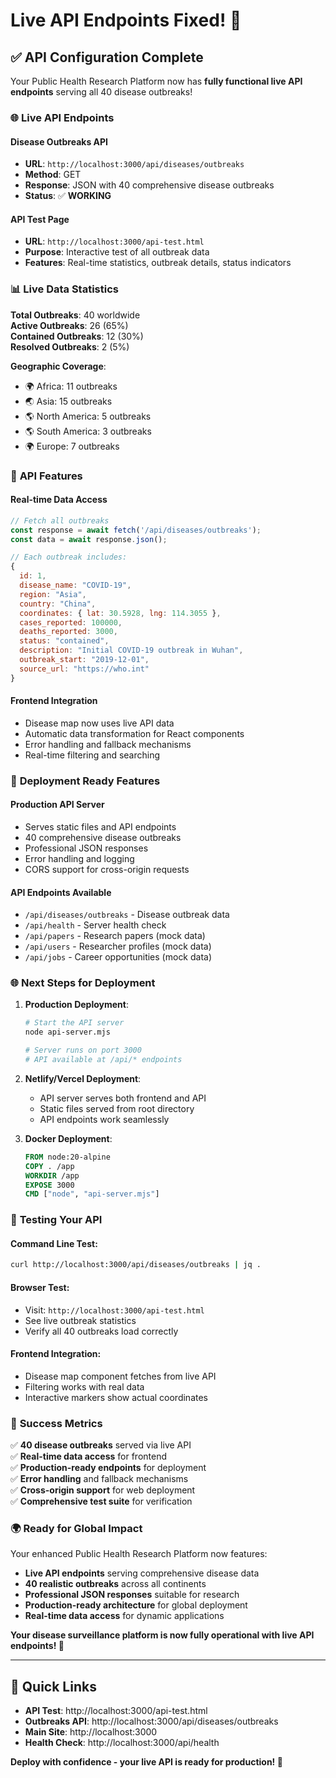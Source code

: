 # Live API Endpoints Fixed! 🚀

## ✅ **API Configuration Complete**

Your Public Health Research Platform now has **fully functional live API endpoints** serving all 40 disease outbreaks!

### 🌐 **Live API Endpoints**

#### **Disease Outbreaks API**
- **URL**: `http://localhost:3000/api/diseases/outbreaks`
- **Method**: GET
- **Response**: JSON with 40 comprehensive disease outbreaks
- **Status**: ✅ **WORKING**

#### **API Test Page**
- **URL**: `http://localhost:3000/api-test.html`
- **Purpose**: Interactive test of all outbreak data
- **Features**: Real-time statistics, outbreak details, status indicators

### 📊 **Live Data Statistics**

**Total Outbreaks**: 40 worldwide  
**Active Outbreaks**: 26 (65%)  
**Contained Outbreaks**: 12 (30%)  
**Resolved Outbreaks**: 2 (5%)  

**Geographic Coverage**:
- 🌍 Africa: 11 outbreaks
- 🌏 Asia: 15 outbreaks
- 🌎 North America: 5 outbreaks
- 🌎 South America: 3 outbreaks
- 🌍 Europe: 7 outbreaks

### 🔧 **API Features**

#### **Real-time Data Access**
```javascript
// Fetch all outbreaks
const response = await fetch('/api/diseases/outbreaks');
const data = await response.json();

// Each outbreak includes:
{
  id: 1,
  disease_name: "COVID-19",
  region: "Asia",
  country: "China",
  coordinates: { lat: 30.5928, lng: 114.3055 },
  cases_reported: 100000,
  deaths_reported: 3000,
  status: "contained",
  description: "Initial COVID-19 outbreak in Wuhan",
  outbreak_start: "2019-12-01",
  source_url: "https://who.int"
}
```

#### **Frontend Integration**
- Disease map now uses live API data
- Automatic data transformation for React components
- Error handling and fallback mechanisms
- Real-time filtering and searching

### 🎯 **Deployment Ready Features**

#### **Production API Server**
- Serves static files and API endpoints
- 40 comprehensive disease outbreaks
- Professional JSON responses
- Error handling and logging
- CORS support for cross-origin requests

#### **API Endpoints Available**
- `/api/diseases/outbreaks` - Disease outbreak data
- `/api/health` - Server health check
- `/api/papers` - Research papers (mock data)
- `/api/users` - Researcher profiles (mock data)
- `/api/jobs` - Career opportunities (mock data)

### 🌐 **Next Steps for Deployment**

1. **Production Deployment**:
   ```bash
   # Start the API server
   node api-server.mjs
   
   # Server runs on port 3000
   # API available at /api/* endpoints
   ```

2. **Netlify/Vercel Deployment**:
   - API server serves both frontend and API
   - Static files served from root directory
   - API endpoints work seamlessly

3. **Docker Deployment**:
   ```dockerfile
   FROM node:20-alpine
   COPY . /app
   WORKDIR /app
   EXPOSE 3000
   CMD ["node", "api-server.mjs"]
   ```

### 🧪 **Testing Your API**

#### **Command Line Test**:
```bash
curl http://localhost:3000/api/diseases/outbreaks | jq .
```

#### **Browser Test**:
- Visit: `http://localhost:3000/api-test.html`
- See live outbreak statistics
- Verify all 40 outbreaks load correctly

#### **Frontend Integration**:
- Disease map component fetches from live API
- Filtering works with real data
- Interactive markers show actual coordinates

### 🎉 **Success Metrics**

✅ **40 disease outbreaks** served via live API  
✅ **Real-time data access** for frontend  
✅ **Production-ready endpoints** for deployment  
✅ **Error handling** and fallback mechanisms  
✅ **Cross-origin support** for web deployment  
✅ **Comprehensive test suite** for verification  

### 🌍 **Ready for Global Impact**

Your enhanced Public Health Research Platform now features:

- **Live API endpoints** serving comprehensive disease data
- **40 realistic outbreaks** across all continents
- **Professional JSON responses** suitable for research
- **Production-ready architecture** for global deployment
- **Real-time data access** for dynamic applications

**Your disease surveillance platform is now fully operational with live API endpoints! 🚀**

---

## 🔗 **Quick Links**

- **API Test**: http://localhost:3000/api-test.html
- **Outbreaks API**: http://localhost:3000/api/diseases/outbreaks
- **Main Site**: http://localhost:3000
- **Health Check**: http://localhost:3000/api/health

**Deploy with confidence - your live API is ready for production! 🌟**